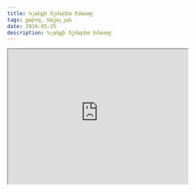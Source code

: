 ```yaml
---
title: Կյանքի ճշմարիտ իմաստը
tags: քարոզ, Մաշալյան
date: 2016-05-25
description: Կյանքի ճշմարիտ իմաստը
---
```



<iframe width="420" height="315"
src="https://www.youtube.com/embed/Tk-UbtDKq5w">
</iframe>


